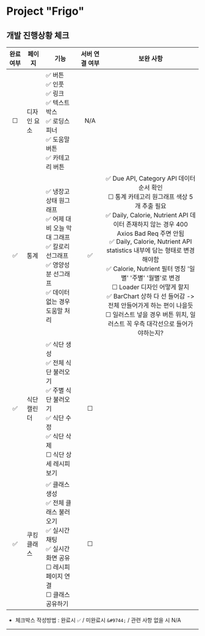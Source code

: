 # Project "Frigo"

## 개발 진행상황 체크

| 완료 여부 | 페이지      | 기능                                                                                                                                                                   | 서버 연결 여부 |                                                                                                                                                                                                                                                                              보완 사항                                                                                                                                                                                                                                                                              |
| :-------: | ----------- | ---------------------------------------------------------------------------------------------------------------------------------------------------------------------- | :------------: | :-----------------------------------------------------------------------------------------------------------------------------------------------------------------------------------------------------------------------------------------------------------------------------------------------------------------------------------------------------------------------------------------------------------------------------------------------------------------------------------------------------------------------------------------------------------------: |
|  &#9744;  | 디자인 요소 | ✅ 버튼 <br /> ✅ 인풋 <br /> ✅ 링크 <br /> ✅ 텍스트박스 <br /> ✅ 로딩스피너 <br /> ✅ 도움말버튼 <br /> ✅ 카테고리 버튼 <br />                                    |      N/A       |
|    ✅     | 통계        | ✅ 냉장고 상태 원그래프 <br /> ✅ 어제 대비 오늘 막대 그래프 <br /> ✅ 칼로리 선그래프 <br /> ✅ 영양성분 선그래프 <br /> ✅ 데이터 없는 경우 도움말 처리 <br />       |       ✅       | ✅ Due API, Category API 데이터 순서 확인 <br /> &#9744; 통계 카테고리 원그래프 색상 5개 추출 필요 <br /> ✅ Daily, Calorie, Nutrient API 데이터 존재하지 않는 경우 400 Axios Bad Req 주면 안됨 <br /> ✅ Daily, Calorie, Nutrient API statistics 내부에 담는 형태로 변경해야함 <br /> ✅ Calorie, Nutrient 필터 명칭 '일별' '주별' '월별'로 변경 <br /> &#9744; Loader 디자인 어떻게 할지 <br /> ✅ BarChart 상하 다 선 들어감 -> 전체 안들어가게 하는 편이 나을듯 <br /> &#9744; 일러스트 넣을 경우 버튼 위치, 일러스트 꼭 우측 대각선으로 들어가야하는지? <br /> |
|    ✅     | 식단 캘린더 | ✅ 식단 생성 <br /> ✅ 전체 식단 불러오기 <br /> ✅ 주별 식단 불러오기 <br /> ✅ 식단 수정 <br /> ✅ 식단 삭제 <br /> &#9744; 식단 상세 레시피 보기 <br />             |    &#9744;     |
|    ✅     | 쿠킹 클래스 | ✅ 클래스 생성 <br /> ✅ 전체 클래스 불러오기 <br /> ✅ 실시간 채팅 <br /> ✅ 실시간 화면 공유 <br /> &#9744; 레시피 페이지 연결 <br /> &#9744; 클래스 공유하기 <br /> |    &#9744;     |

- 체크박스 작성방법 : 완료시 `✅` / 미완료시 `&#9744;` / 관련 사항 없을 시 N/A

---
